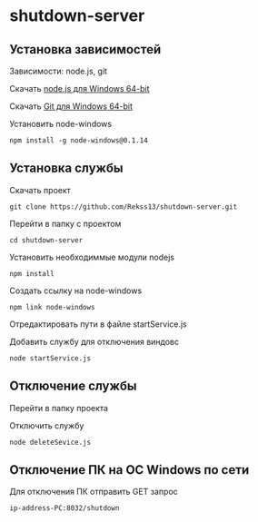 # shutdown-server

## Установка зависимостей

Зависимости:
node.js, git

Скачать [node.js для Windows 64-bit](https://nodejs.org/dist/v16.15.0/node-v16.15.0-x64.msi "Скачать node.js v16.15.0 для Windows 64-bit")

Скачать [Git для Windows 64-bit](https://github.com/git-for-windows/git/releases/download/v2.36.0.windows.1/Git-2.36.0-64-bit.exe "Скачать Git v2.36.0 для Windows 64-bit")

Установить node-windows

```npm install -g node-windows@0.1.14```

## Установка службы

Скачать проект

```git clone https://github.com/Rekss13/shutdown-server.git```

Перейти в папку с проектом

```cd shutdown-server```

Установить необходиммые модули nodejs

```npm install```

Создать ссылку на node-windows

```npm link node-windows```

Отредактировать пути в файле startService.js

Добавить службу для отключения виндовс

```node startService.js```

## Отключение службы

Перейти в папку проекта

Отключить службу

```node deleteSevice.js```

## Отключение ПК на ОС Windows по сети

Для отключения ПК отправить GET запрос

```ip-address-PC:8032/shutdown```
